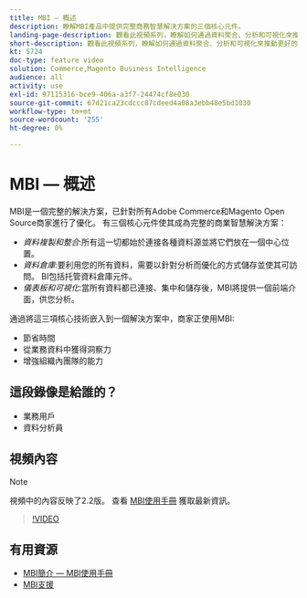 ```yaml
---
title: MBI — 概述
description: 瞭解MBI產品中提供完整商務智慧解決方案的三個核心元件。
landing-page-description: 觀看此視頻系列，瞭解如何通過資料聚合、分析和可視化來推動更好的業務洞察力和結果。
short-description: 觀看此視頻系列，瞭解如何通過資料聚合、分析和可視化來推動更好的業務洞察力和結果。
kt: 5724
doc-type: feature video
solution: Commerce,Magento Business Intelligence
audience: all
activity: use
exl-id: 97115316-bce9-406a-a3f7-24474cf8e030
source-git-commit: 67d21ca23cdccc87cdeed4a08a3ebb48e5bd1030
workflow-type: tm+mt
source-wordcount: '255'
ht-degree: 0%

---
```


# MBI — 概述

MBI是一個完整的解決方案，已針對所有Adobe Commerce和Magento Open Source商家進行了優化。 有三個核心元件使其成為完整的商業智慧解決方案：

- _資料複製和整合_:所有這一切都始於連接各種資料源並將它們放在一個中心位置。
- _資料倉庫_:要利用您的所有資料，需要以針對分析而優化的方式儲存並使其可訪問。 BI包括托管資料倉庫元件。
- _儀表板和可視化_:當所有資料都已連接、集中和儲存後，MBI將提供一個前端介面，供您分析。

通過將這三項核心技術嵌入到一個解決方案中，商家正使用MBI:

- 節省時間
- 從業務資料中獲得洞察力
- 增強組織內團隊的能力

## 這段錄像是給誰的？

- 業務用戶
- 資料分析員

## 視頻內容

>[!NOTE]
>
>視頻中的內容反映了2.2版。 查看 [MBI使用手冊](https://experienceleague.adobe.com/docs/commerce-business-intelligence/mbi/guide-overview.html) 獲取最新資訊。

>[!VIDEO](https://video.tv.adobe.com/v/35979?quality=12&learn=on)

## 有用資源

- [MBI簡介 — MBI使用手冊](https://experienceleague.adobe.com/docs/commerce-business-intelligence/mbi/getting-started.html)
- [MBI支援](https://experienceleague.adobe.com/docs/commerce-knowledge-base/kb/troubleshooting/miscellaneous/mbi-service-policies.html)

